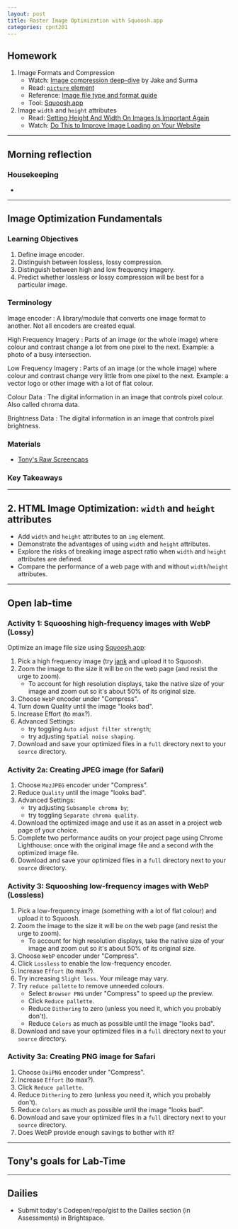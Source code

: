 ```yaml
---
layout: post
title: Raster Image Optimization with Squoosh.app
categories: cpnt201
---
```


## Homework
1. Image Formats and Compression
    - Watch: [Image compression deep-dive](https://youtu.be/F1kYBnY6mwg) by Jake and Surma
    - Read: [`picture` element](https://developer.mozilla.org/en-US/docs/Web/HTML/Element/picture)
    - Reference: [Image file type and format guide](https://developer.mozilla.org/en-US/docs/Web/Media/Formats/Image_types)
    - Tool: [Squoosh.app](https://squoosh.app/)
2. Image `width` and `height` attributes
    - Read: [Setting Height And Width On Images Is Important Again](https://www.smashingmagazine.com/2020/03/setting-height-width-images-important-again/)
    - Watch: [Do This to Improve Image Loading on Your Website](https://youtu.be/4-d_SoCHeWE)

---

## Morning reflection
### Housekeeping
- 

---

## Image Optimization Fundamentals
### Learning Objectives
1. Define image encoder.
2. Distinguish between lossless, lossy compression.
3. Distinguish between high and low frequency imagery.
4. Predict whether lossless or lossy compression will be best for a particular image.

### Terminology
<dl>
Image encoder
: A library/module that converts one image format to another. Not all encoders are created equal.

High Frequency Imagery
: Parts of an image (or the whole image) where colour and contrast change a lot from one pixel to the next. Example: a photo of a busy intersection.

Low Frequency Imagery
: Parts of an image (or the whole image) where colour and contrast change very little from one pixel to the next. Example: a vector logo or other image with a lot of flat colour.

Colour Data
: The digital information in an image that controls pixel colour. Also called chroma data.

Brightness Data
: The digital information in an image that controls pixel brightness.

### Materials
- [Tony's Raw Screencaps](https://github.com/sait-wbdv/assets/)

### Key Takeaways

---

## 2. HTML Image Optimization: `width` and `height` attributes

- Add `width` and `height` attributes to an `img` element.
- Demonstrate the advantages of using `width` and `height` attributes.
- Explore the risks of breaking image aspect ratio when `width` and `height` attributes are defined.
- Compare the performance of a web page with and without `width`/`height` attributes.

---

## Open lab-time
### Activity 1: Squooshing high-frequency images with WebP (Lossy)
Optimize an image file size using [Squoosh.app](https://squoosh.app/):
1. Pick a high frequency image (try [jank](https://github.com/sait-wbdv/assets/blob/main/images/source/jank.png) and upload it to Squoosh.
2. Zoom the image to the size it will be on the web page (and resist the urge to zoom).
    - To account for high resolution displays, take the native size of your image and zoom out so it's about 50% of its original size.
3. Choose `WebP` encoder under "Compress".
4. Turn down Quality until the image "looks bad".
5. Increase Effort (to max?).
6. Advanced Settings: 
    - try toggling `Auto adjust filter strength`;
    - try adjusting `Spatial noise shaping`.
7. Download and save your optimized files in a `full` directory next to your `source` directory.

### Activity 2a: Creating JPEG image (for Safari)
1. Choose `MozJPEG` encoder under "Compress".
2. Reduce `Quality` until the image "looks bad".
3. Advanced Settings:
    - try adjusting `Subsample chroma by`;
    - try toggling `Separate chroma quality`.
4. Download the optimized image and use it as an asset in a project web page of your choice.
5. Complete two performance audits on your project page using Chrome Lighthouse: once with the original image file and a second with the optimized image file.
6. Download and save your optimized files in a `full` directory next to your `source` directory.

### Activity 3: Squooshing low-frequency images with WebP (Lossless)
1. Pick a low-frequency image (something with a lot of flat colour) and upload it to Squoosh.
2. Zoom the image to the size it will be on the web page (and resist the urge to zoom).
    - To account for high resolution displays, take the native size of your image and zoom out so it's about 50% of its original size.
3. Choose `WebP` encoder under "Compress".
4. Click `Lossless` to enable the low-frequency encoder.
5. Increase `Effort` (to max?).
6. Try increasing `Slight loss`. Your mileage may vary.
7. Try `reduce pallette` to remove unneeded colours.
    - Select `Browser PNG` under "Compress" to speed up the preview.
    - Click `Reduce pallette`.
    - Reduce `Dithering` to zero (unless you need it, which you probably don't).
    - Reduce `Colors` as much as possible until the image "looks bad".
8. Download and save your optimized files in a `full` directory next to your `source` directory.

### Activity 3a: Creating PNG image for Safari
1. Choose `OxiPNG` encoder under "Compress".
2. Increase `Effort` (to max?).
3. Click `Reduce pallette`.
4. Reduce `Dithering` to zero (unless you need it, which you probably don't).
5. Reduce `Colors` as much as possible until the image "looks bad".
6. Download and save your optimized files in a `full` directory next to your `source` directory.
7. Does WebP provide enough savings to bother with it?

---

## Tony's goals for Lab-Time

---

## Dailies
- Submit today's Codepen/repo/gist to the Dailies section (in Assessments) in Brightspace.

